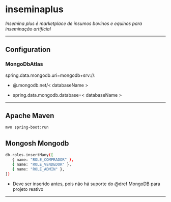 # inseminaplus
*Insemina plus é marketplace de insumos bovinos e equinos para inseminação artificial*

---
## Configuration

### MongoDbAtlas

spring.data.mongodb.uri=mongodb+srv://<username>:
   * <password>@<clusterName>.mongodb.net/< databaseName >

   * spring.data.mongodb.database=< databaseName >
---
## Apache Maven
```bash
mvn spring-boot:run
```
## Mongosh Mongodb
```bash
db.roles.insertMany([
   { name: "ROLE_COMPRADOR" },
   { name: "ROLE_VENDEDOR" },
   { name: "ROLE_ADMIN" },
])
```
* Deve ser inserido antes, pois não há suporte do @dref MongoDB para projeto reativo
---







